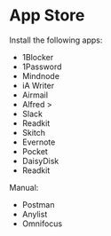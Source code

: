 # App Store

Install the following apps:

* 1Blocker
* 1Password
* Mindnode
* iA Writer
* Airmail
* Alfred > 
* Slack
* Readkit
* Skitch
* Evernote
* Pocket
* DaisyDisk
* Readkit

Manual:
* Postman
* Anylist
* Omnifocus


